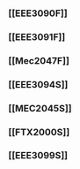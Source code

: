 ### [[EEE3090F]]
### [[EEE3091F]]
### [[Mec2047F]]

### [[EEE3094S]]
### [[MEC2045S]]
### [[FTX2000S]]
### [[EEE3099S]]
